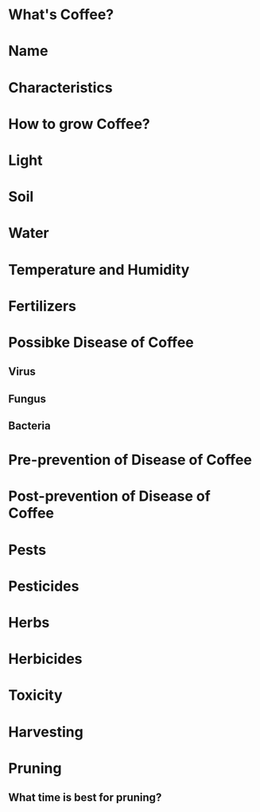 #  What's  Coffee?
# Name

# Characteristics

# How to grow Coffee?
# Light
# Soil
# Water
# Temperature  and Humidity
# Fertilizers
# Possibke Disease  of  Coffee

## Virus
##  Fungus
##  Bacteria
# Pre-prevention of Disease  of Coffee
# Post-prevention of Disease  of   Coffee
#  Pests
# Pesticides
# Herbs
# Herbicides
#  Toxicity
# Harvesting
# Pruning 
##  What time  is best  for pruning?